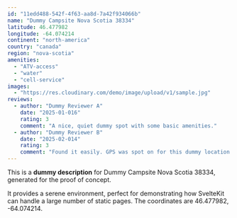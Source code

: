 ```yaml
---
id: "11edd488-542f-4f63-aa8d-7a42f934066b"
name: "Dummy Campsite Nova Scotia 38334"
latitude: 46.477982
longitude: -64.074214
continent: "north-america"
country: "canada"
region: "nova-scotia"
amenities:
  - "ATV-access"
  - "water"
  - "cell-service"
images:
  - "https://res.cloudinary.com/demo/image/upload/v1/sample.jpg"
reviews:
  - author: "Dummy Reviewer A"
    date: "2025-01-016"
    rating: 3
    comment: "A nice, quiet dummy spot with some basic amenities."
  - author: "Dummy Reviewer B"
    date: "2025-02-014"
    rating: 3
    comment: "Found it easily. GPS was spot on for this dummy location."
---
```


This is a **dummy description** for Dummy Campsite Nova Scotia 38334, generated for the proof of concept.

It provides a serene environment, perfect for demonstrating how SvelteKit can handle a large number of static pages. The coordinates are 46.477982, -64.074214.
